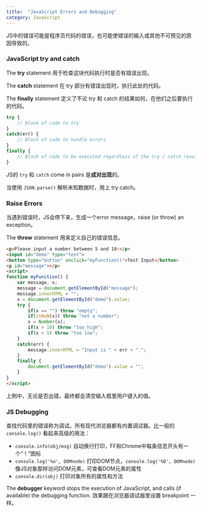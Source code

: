 ```yaml
---
title:  "JavaScript Errors and Debugging"
category: JavaScript
---
```

JS中的错误可能是程序员代码的错误，也可能使错误的输入或其他不可预见的原因导致的。

### JavaScript try and catch

The **try** statement 用于检查这块代码执行时是否有错误出现。

The **catch** statement 在 try 部分有错误出现时，执行此处的代码。

The **finally** statement 定义了不论 try 和 catch 的结果如何，在他们之后要执行的代码。

<!--more-->

```js
try {
    // Block of code to try
}
catch(err) {
    // Block of code to handle errors
}
finally {
    // Block of code to be executed regardless of the try / catch result
}
```

JS的 `try` 和 `catch` come in pairs 是**成对出现**的。

当使用 `JSON.parse()` 解析未知数据时，用上 try catch。

### Raise Errors

当遇到错误时，JS会停下来，生成一个error message，raise (or throw) an exception。

The **throw** statement 用来定义自己的错误信息。

```html
<p>Please input a number between 5 and 10:</p>
<input id="demo" type="text">
<button type="button" onclick="myFunction()">Test Input</button>
<p id="message"></p>
<script>
function myFunction() {
    var message, x;
    message = document.getElementById("message");
    message.innerHTML = "";
    x = document.getElementById("demo").value;
    try {
        if(x == "") throw "empty";
        if(isNaN(x)) throw "not a number";
        x = Number(x);
        if(x > 10) throw "too high";
        if(x < 5) throw "too low";
    }
    catch(err) {
        message.innerHTML = "Input is " + err + ".";
    }
    finally {
        document.getElementById("demo").value = "";
    }
}
</script>
```

上例中，无论是否出错，最终都会清空输入框里用户键入的值。

### JS Debugging

查找代码里的错误称为调试。所有现代浏览器都有内置调试器。比一般的 `console.log()` 看起来高级的用法：

+ `console.info(obj/msg)` 自动换行打印，FF和Chrome中每条信息开头有一个“！”图标
+ `console.log('%o', DOMnode)` 打印DOM节点，`console.log('%O', DOMnode)` 像JS对象那样访问DOM元素，可查看DOM元素的属性
+ `console.dir(obj)` 打印对象所有的属性和方法

The **debugger** keyword stops the execution of JavaScript, and calls (if available) the debugging function. 效果跟在浏览器调试器里设置 breakpoint 一样。
